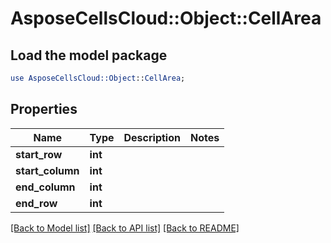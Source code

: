 # AsposeCellsCloud::Object::CellArea

## Load the model package
```perl
use AsposeCellsCloud::Object::CellArea;
```

## Properties
Name | Type | Description | Notes
------------ | ------------- | ------------- | -------------
**start_row** | **int** |  | 
**start_column** | **int** |  | 
**end_column** | **int** |  | 
**end_row** | **int** |  | 

[[Back to Model list]](../README.md#documentation-for-models) [[Back to API list]](../README.md#documentation-for-api-endpoints) [[Back to README]](../README.md)


